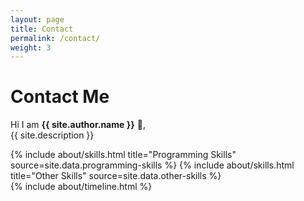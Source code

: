 ```yaml
---
layout: page
title: Contact
permalink: /contact/
weight: 3
---
```


# **Contact Me**

Hi I am **{{ site.author.name }}** :wave:,<br>
{{ site.description }}

<div class="row">
{% include about/skills.html title="Programming Skills" source=site.data.programming-skills %}
{% include about/skills.html title="Other Skills" source=site.data.other-skills %}
</div>

<div class="row">
{% include about/timeline.html %}
</div>